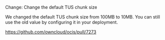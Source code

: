 Change: Change the default TUS chunk size

We changed the default TUS chunk size from 100MB to 10MB. You can still use the old value by configuring it in your deployment.

https://github.com/owncloud/ocis/pull/7273
